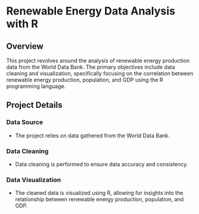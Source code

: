 # Renewable Energy Data Analysis with R

## Overview

This project revolves around the analysis of renewable energy production data from the World Data Bank. The primary objectives include data cleaning and visualization, specifically focusing on the correlation between renewable energy production, population, and GDP using the R programming language.

## Project Details

### Data Source
- The project relies on data gathered from the World Data Bank.

### Data Cleaning
- Data cleaning is performed to ensure data accuracy and consistency.

### Data Visualization
- The cleaned data is visualized using R, allowing for insights into the relationship between renewable energy production, population, and GDP.


